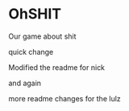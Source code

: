 # OhSHIT
Our game about shit

quick change

Modified the readme for nick

and again

more readme changes for the lulz

